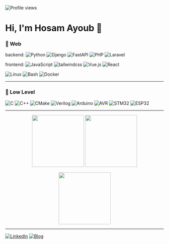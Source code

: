 <p align="left">
  <img src="https://komarev.com/ghpvc/?username=mazen-fahim&label=Profile%20views&style=for-the-badge" alt="Profile views" />
</p>

# Hi, I'm Hosam Ayoub 👋

### 🧰 Web

backend: 
![Python](https://img.shields.io/badge/Python-333?logo=python&logoColor=white)
![Django](https://img.shields.io/badge/Django-333?logo=django&logoColor=white)
![FastAPI](https://img.shields.io/badge/FastAPI-333?logo=fastapi&logoColor=white)
![PHP](https://img.shields.io/badge/PHP-333?logo=php&logoColor=white)
![Laravel](https://img.shields.io/badge/Laravel-333?logo=laravel&logoColor=white)

frontend: 
![JavaScript](https://img.shields.io/badge/JavaScript-333?logo=javascript&logoColor=white)
![tailwindcss](https://img.shields.io/badge/tailwindcss-333?logo=tailwindcss&logoColor=white)
![Vue.js](https://img.shields.io/badge/Vue.js-333?logo=vue.js&logoColor=white)
![React](https://img.shields.io/badge/React-333?logo=react&logoColor=white)

![Linux](https://img.shields.io/badge/Linux-333?logo=linux&logoColor=white)
![Bash](https://img.shields.io/badge/Bash-333?logo=bash&logoColor=white)
![Docker](https://img.shields.io/badge/Docker-333?logo=docker&logoColor=white)

---

### 🧰 Low Level

![C](https://img.shields.io/badge/C-333)
![C++](https://img.shields.io/badge/C++-333)
![CMake](https://img.shields.io/badge/CMake-333)
![Verilog](https://img.shields.io/badge/Verilog-333)
![Arduino](https://img.shields.io/badge/Arduino-333?logo=arduino&logoColor=white)
![AVR](https://img.shields.io/badge/AVR-333?logo=avr&logoColor=white)
![STM32](https://img.shields.io/badge/STM32-333?logo=stm32&logoColor=white)
![ESP32](https://img.shields.io/badge/ESP32-333?logo=esp32&logoColor=white)

---

<p align="center">
  <img src="https://github-readme-stats.vercel.app/api?username=mazen-fahim&show_icons=true&include_all_commits=true" height="165" />
  <img src="https://github-readme-streak-stats.herokuapp.com/?user=mazen-fahim" height="165" />
</p>

<p align="center">
<img src="https://github-readme-stats.vercel.app/api/top-langs/?username=mazen-fahim&layout=compact" height="165" />
</p>

---

[![LinkedIn](https://img.shields.io/badge/LinkedIn-0077B5?style=for-the-badge&logo=linkedin&logoColor=white)](https://www.linkedin.com/in/mazenfahim/)
[![Blog](https://img.shields.io/badge/Blog-000000?style=for-the-badge&logo=hashnode&logoColor=white)](https://mazen-blog.netlify.app/)
